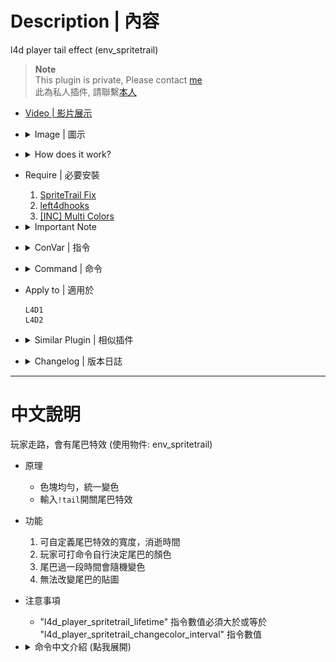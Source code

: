 # Description | 內容
l4d player tail effect (env_spritetrail)

> __Note__ <br/>
This plugin is private, Please contact [me](https://github.com/fbef0102/Game-Private_Plugin#私人插件列表-private-plugins-list)<br/>
此為私人插件, 請聯繫[本人](https://github.com/fbef0102/Game-Private_Plugin#私人插件列表-private-plugins-list)

* [Video | 影片展示](https://youtu.be/SXZMB0t2mtc)

* <details><summary>Image | 圖示</summary>

	<br/>![l4d_player_spritetrail_1](image/l4d_player_spritetrail_1.jpg)
	<br/>![l4d_player_spritetrail_2](image/l4d_player_spritetrail_2.jpg)
	<br/>![l4d_player_spritetrail_3](image/l4d_player_spritetrail_3.jpg)
</details>

* <details><summary>How does it work?</summary>

	* Attach trail effect while playing -> have fun
</details>

* Require | 必要安裝
	1. [SpriteTrail Fix](https://github.com/fbef0102/L4D1_2-Plugins/tree/master/l4d2_spritetrail_fix)
	2. [left4dhooks](https://forums.alliedmods.net/showthread.php?t=321696)
	3. [[INC] Multi Colors](https://github.com/fbef0102/L4D1_2-Plugins/releases/tag/Multi-Colors)

* <details><summary>Important Note</summary>

	* "l4d_player_spritetrail_lifetime" must greater than or equal to "l4d_player_spritetrail_changecolor_interval"
</details>

* <details><summary>ConVar | 指令</summary>

	* cfg/sourcemod/l4d_player_spritetrail.cfg
		```php
		// Players with these flags have access to have tail effect and use tail command. (Empty = Everyone, -1: Nobody)
		l4d_player_spritetrail_access_flag ""

		// If 1, Enable Tail effect for Bot Infected
		l4d_player_spritetrail_bot_infected_enable "1"

		// If 1, Enable Tail effect for Bot Survivor
		l4d_player_spritetrail_bot_survivor_enable "1"

		// Time interval to change tail color to random (0=Don't change color)
		l4d_player_spritetrail_changecolor_interval "5.0"

		// The default tail color. Three values between 0-255 separated by spaces. RGB Color255 - Red Green Blue. [-1 -1 -1: Random]
		l4d_player_spritetrail_color "-1 -1 -1"

		// Transparency of the tail (10-255).
		l4d_player_spritetrail_color_alpha "155"

		// 1=Enable Tail effect for everyone default? [1-Enable/0-Disable]
		l4d_player_spritetrail_default_value "1"

		// The width of the beam when it has full expanded.
		l4d_player_spritetrail_endwidth "3.0"

		// The default attached tail height
		l4d_player_spritetrail_height "10.0"

		// How long the beam is shown
		l4d_player_spritetrail_lifetime "4.0"

		// The width of the beam to the beginning.
		l4d_player_spritetrail_startwidth "15.0"
		```
</details>

* <details><summary>Command | 命令</summary>

	* **Toggle the attached tailed. Usage: sm_tail [R G B|off|random|red|green|blue|purple|cyan|orange|white|pink|lime|maroon|teal|yellow|grey]**
		```php
		sm_tail
		sm_tails
		sm_harrypotter
		sm_hy
		```
</details>

* Apply to | 適用於
	```
	L4D1
	L4D2
	```

* <details><summary>Similar Plugin | 相似插件</summary>

	1. [l4d_player_tail](/Plugin_插件/Fun_娛樂/l4d_player_tail)
		> 一樣是尾巴特效，看自己喜歡用哪一種
</details>

* <details><summary>Changelog | 版本日誌</summary>

	* v1.2
	    * Initial Release
</details>

- - - -
# 中文說明
玩家走路，會有尾巴特效 (使用物件: env_spritetrail)

* 原理
	* 色塊均勻，統一變色
	* 輸入```!tail```開關尾巴特效

* 功能
	1. 可自定義尾巴特效的寬度，消逝時間
	2. 玩家可打命令自行決定尾巴的顏色
	3. 尾巴過一段時間會隨機變色
	4. 無法改變尾巴的貼圖

* 注意事項
	* "l4d_player_spritetrail_lifetime" 指令數值必須大於或等於 "l4d_player_spritetrail_changecolor_interval" 指令數值

* <details><summary>命令中文介紹 (點我展開)</summary>

	* **!tail <顏色名稱或R G B>. 顏色: red, green, blue, purple, orange, yellow, white. 或是 3 個 0-255 RGB之值. 譬如: !tail red 或是 !tail 255 0 0**
		```php
		sm_tail
		sm_tails
		sm_harrypotter
		sm_hy
		```
</details>
